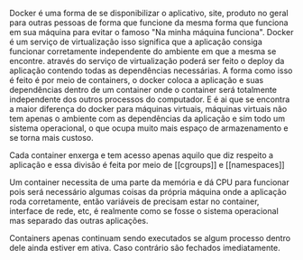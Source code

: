 Docker é uma forma de se disponibilizar o aplicativo, site, produto no geral para outras pessoas de forma que funcione da mesma forma que funciona em sua máquina para evitar o famoso "Na minha máquina funciona".
Docker é um serviço de virtualização isso significa que a aplicação consiga funcionar corretamente independente do ambiente em que a mesma se encontre. através do serviço de virtualização poderá ser feito o deploy da aplicação contendo todas as dependências necessárias.
A forma como isso é feito é por meio de containers, o docker coloca a aplicação e suas dependências dentro de um container onde o container será totalmente independente dos outros processos do computador. E é ai que se encontra a maior diferença do docker para máquinas virtuais, máquinas virtuais não tem apenas o ambiente com as dependências da aplicação e sim todo um sistema operacional, o que ocupa muito mais espaço de armazenamento e se torna mais custoso.

Cada container enxerga e tem acesso apenas aquilo que diz respeito a aplicação e essa divisão é feita por meio de [[cgroups]] e [[namespaces]]

Um container necessita de uma parte da memória e dá CPU para funcionar pois será necessário algumas coisas da própria máquina onde a aplicação roda corretamente, então variáveis de precisam estar no container, interface de rede, etc, é realmente como se fosse o sistema operacional mas separado das outras aplicações.

Containers apenas continuam sendo executados se algum processo dentro dele ainda estiver em ativa. Caso contrário são fechados imediatamente.

